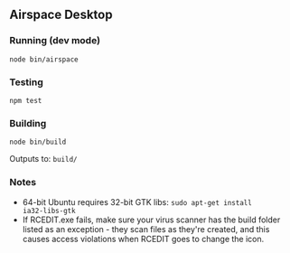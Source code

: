 ## Airspace Desktop

### Running (dev mode)

    node bin/airspace

### Testing

    npm test

### Building

    node bin/build

Outputs to: <code>build/</code>

### Notes

* 64-bit Ubuntu requires 32-bit GTK libs: <code>sudo apt-get install ia32-libs-gtk</code>
* If RCEDIT.exe fails, make sure your virus scanner has the build folder listed as an exception - they scan files as they're created, and this causes access violations when RCEDIT goes to change the icon.
